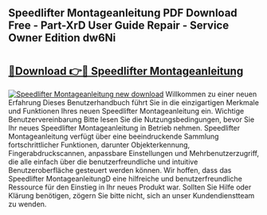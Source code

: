 ## Speedlifter Montageanleitung PDF Download Free - Part-XrD User Guide Repair - Service Owner Edition dw6Ni

# <h2><a href="http://df7rvxa.blite.top/?on=Speedlifter+Montageanleitung">🔗Download 👉🔴 Speedlifter Montageanleitung</a></h2>

[![Speedlifter Montageanleitung new download](https://i.imgur.com/lujVjoI.png)](http://df7rvxa.blite.top/?on=Speedlifter+Montageanleitung)
Willkommen zu einer neuen Erfahrung Dieses Benutzerhandbuch führt Sie in die einzigartigen Merkmale und Funktionen Ihres neuen Speedlifter Montageanleitung ein. Wichtige Benutzervereinbarung Bitte lesen Sie die Nutzungsbedingungen, bevor Sie Ihr neues Speedlifter Montageanleitung in Betrieb nehmen. Speedlifter Montageanleitung verfügt über eine beeindruckende Sammlung fortschrittlicher Funktionen, darunter Objekterkennung, Fingerabdruckscannen, anpassbare Einstellungen und Mehrbenutzerzugriff, die alle einfach über die benutzerfreundliche und intuitive Benutzeroberfläche gesteuert werden können. Wir hoffen, dass das Speedlifter MontageanleitungD eine hilfreiche und benutzerfreundliche Ressource für den Einstieg in Ihr neues Produkt war. Sollten Sie Hilfe oder Klärung benötigen, zögern Sie bitte nicht, sich an unser Kundendienstteam zu wenden.
